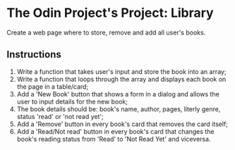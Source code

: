 # The Odin Project's Project: Library
Create a web page where to store, remove and add all user's books.
## Instructions
1. Write a function that takes user's input and store the book into an array;
2. Write a function that loops through the array and displays each book on the page in a table/card;
3. Add a 'New Book' button that shows a form in a dialog and allows the user to input details for the new book;
4. The book details should be: book's name, author, pages, literly genre, status 'read' or 'not read yet';
5. Add a 'Remove' button in every book's card that removes the card itself;
6. Add a 'Read/Not read' button in every book's card that changes the book's reading status from 'Read' to 'Not Read Yet' and viceversa.



